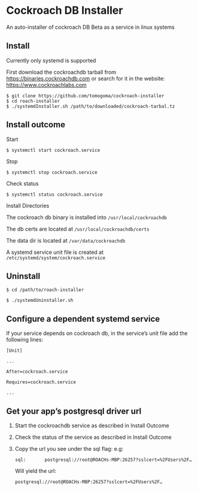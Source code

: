 # Cockroach DB Installer #

An auto-installer of cockroach DB Beta as a service in linux systems


## Install ##

Currently only systemd is supported

First download the cockroachdb tarball from https://binaries.cockroachdb.com or search for it in the website: https://www.cockroachlabs.com

```
$ git clone https://github.com/tomogoma/cockroach-installer
$ cd roach-installer
$ ./systemdInstaller.sh /path/to/downloaded/cockroach-tarbal.tz
```


## Install outcome ##


Start

`$ systemctl start cockroach.service`

Stop

`$ systemctl stop cockroach.service`

Check status

`$ systemctl status cockroach.service`


Install Directories

The cockroach db binary is installed into
`/usr/local/cockroachdb`

The db certs are located at
`/usr/local/cockroachdb/certs`

The data dir is located at
`/var/data/cockroachdb`

A systemd service unit file is created at
`/etc/systemd/system/cockroach.service`

## Uninstall ##

`$ cd /path/to/roach-installer`

`$ ./systemdUninstaller.sh`


## Configure a dependent systemd service ##

If your service depends on cockroach db, in the service’s unit file add the following lines:


```
[Unit]

...

After=cockroach.service

Requires=cockroach.service

...
```


## Get your app’s postgresql driver url ##

1. Start the cockroachdb service as described in Install Outcome
1. Check the status of the service as described in Install Outcome
1. Copy the url you see under the sql flag: e.g:

    `sql:       postgresql://root@ROACHs-MBP:26257?sslcert=%2FUsers%2F…`

    Will yield the url:

    `postgresql://root@ROACHs-MBP:26257?sslcert=%2FUsers%2F…`
